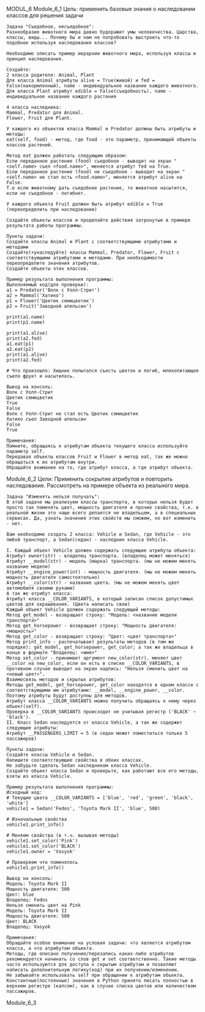 MODUL_6
  Module_6_1
    Цель: применить базовые знания о наследовании классов для решения задачи
    
    Задача "Съедобное, несъедобное":
    Разнообразие животного мира давно будоражит умы человечества. Царства, классы, виды... Почему бы и нам не попробовать выстроить что-то подобное используя наследования классов?
    
    Необходимо описать пример иерархии животного мира, используя классы и принцип наследования.
    
    Создайте:
    2 класса родителя: Animal, Plant
    Для класса Animal атрибуты alive = True(живой) и fed = False(накормленный), name - индивидуальное название каждого животного.
    Для класса Plant атрибут edible = False(съедобность), name - индивидуальное название каждого растения
    
    4 класса наследника:
    Mammal, Predator для Animal.
    Flower, Fruit для Plant.
    
    У каждого из объектов класса Mammal и Predator должны быть атрибуты и методы:
    eat(self, food) - метод, где food - это параметр, принимающий объекты классов растений.
    
    Метод eat должен работать следующим образом:
    Если переданное растение (food) съедобное - выводит на экран "<self.name> съел <food.name>", меняется атрибут fed на True.
    Если переданное растение (food) не съедобное - выводит на экран "<self.name> не стал есть <food.name>", меняется атрибут alive на False.
    Т.е если животному дать съедобное растение, то животное насытится, если не съедобное - погибнет.
    
    У каждого объекта Fruit должен быть атрибут edible = True (переопределить при наследовании)
    
    Создайте объекты классов и проделайте действия затронутые в примере результата работы программы.
    
    Пункты задачи:
    Создайте классы Animal и Plant с соответствующими атрибутами и методами
    Создайте(+унаследуйте) классы Mammal, Predator, Flower, Fruit с соответствующими атрибутами и методами. При необходимости переопределите значения атрибутов.
    Создайте объекты этих классов.
    
    Пример результата выполнения программы:
    Выполняемый код(для проверки):
    a1 = Predator('Волк с Уолл-Стрит')
    a2 = Mammal('Хатико')
    p1 = Flower('Цветик семицветик')
    p2 = Fruit('Заводной апельсин')
    
    print(a1.name)
    print(p1.name)
    
    print(a1.alive)
    print(a2.fed)
    a1.eat(p1)
    a2.eat(p2)
    print(a1.alive)
    print(a2.fed)
    
    # Что произошло: Хищник попытался съесть цветок и погиб, млекопитающее съело фрукт и насытилось.
    
    Вывод на консоль:
    Волк с Уолл-Стрит
    Цветик семицветик
    True
    False
    Волк с Уолл-Стрит не стал есть Цветик семицветик
    Хатико съел Заводной апельсин
    False
    True
    
    Примечания:
    Помните, обращаясь к атрибутам объекта текущего класса используйте параметр self.
    Передавая объекты классов Fruit и Flower в метод eat, так же можно обращаться к их атрибутам внутри.
    Обращайте внимание на то, где атрибут класса, а где атрибут объекта.


  Module_6_2
    Цели: Применить сокрытие атрибутов и повторить наследование. Рассмотреть на примере объекта из реального мира.
    
    Задача "Изменять нельзя получать":
    В этой задаче мы реализуем классы транспорта, в которых нельзя будет просто так поменять цвет, мощность двигателя и прочие свойства, т.к. в реальной жизни это чаще всего делается не владельцем, а в специальных сервисах. Да, узнать значения этих свойств мы сможем, но вот изменить - нет.
    
    Вам необходимо создать 2 класса: Vehicle и Sedan, где Vehicle - это любой транспорт, а Sedan(седан) - наследник класса Vehicle.
    
    I. Каждый объект Vehicle должен содержать следующие атрибуты объекта:
    Атрибут owner(str) - владелец транспорта. (владелец может меняться)
    Атрибут __model(str) - модель (марка) транспорта. (мы не можем менять название модели)
    Атрибут __engine_power(int) - мощность двигателя. (мы не можем менять мощность двигателя самостоятельно)
    Атрибут __color(str) - название цвета. (мы не можем менять цвет автомобиля своими руками)
    А так же атрибут класса:
    Атрибут класса __COLOR_VARIANTS, в который записан список допустимых цветов для окрашивания. (Цвета написать свои)
    Каждый объект Vehicle должен содержать следующий методы:
    Метод get_model - возвращает строку: "Модель: <название модели транспорта>"
    Метод get_horsepower - возвращает строку: "Мощность двигателя: <мощность>"
    Метод get_color - возвращает строку: "Цвет: <цвет транспорта>"
    Метод print_info - распечатывает результаты методов (в том же порядке): get_model, get_horsepower, get_color; а так же владельца в конце в формате "Владелец: <имя>"
    Метод set_color - принимает аргумент new_color(str), меняет цвет __color на new_color, если он есть в списке __COLOR_VARIANTS, в противном случае выводит на экран надпись: "Нельзя сменить цвет на <новый цвет>".
    Взаимосвязь методов и скрытых атрибутов:
    Методы get_model, get_horsepower, get_color находятся в одном классе с соответствующими им атрибутами: __model, __engine_power, __color. Поэтому атрибуты будут доступны для методов.
    Атрибут класса __COLOR_VARIANTS можно получить обращаясь к нему через объект(self).
    Проверка в __COLOR_VARIANTS происходит не учитывая регистр ('BLACK' ~ 'black').
    II. Класс Sedan наследуется от класса Vehicle, а так же содержит следующие атрибуты:
    Атрибут __PASSENGERS_LIMIT = 5 (в седан может поместиться только 5 пассажиров)
    
    Пункты задачи:
    Создайте классы Vehicle и Sedan.
    Напишите соответствующие свойства в обоих классах.
    Не забудьте сделать Sedan наследником класса Vehicle.
    Создайте объект класса Sedan и проверьте, как работают все его методы, взяты из класса Vehicle.
    
    Пример результата выполнения программы:
    Исходный код:
    # Текущие цвета __COLOR_VARIANTS = ['blue', 'red', 'green', 'black', 'white']
    vehicle1 = Sedan('Fedos', 'Toyota Mark II', 'blue', 500)
    
    # Изначальные свойства
    vehicle1.print_info()
    
    # Меняем свойства (в т.ч. вызывая методы)
    vehicle1.set_color('Pink')
    vehicle1.set_color('BLACK')
    vehicle1.owner = 'Vasyok'
    
    # Проверяем что поменялось
    vehicle1.print_info()
    
    Вывод на консоль:
    Модель: Toyota Mark II
    Мощность двигателя: 500
    Цвет: blue
    Владелец: Fedos
    Нельзя сменить цвет на Pink
    Модель: Toyota Mark II
    Мощность двигателя: 500
    Цвет: BLACK
    Владелец: Vasyok
    
    Примечания:
    Обращайте особое внимание на условия задачи: что является атрибутом класса, а что атрибутом объекта.
    Методы, где описано получение/перезапись каких-либо атрибутов рекомендуется начинать со слов get и set соответственно. Такие методы часто используются для доступа к скрытым атрибутам и позволяют написать дополнительную логику(код) при их получении/изменении.
    Не забывайте использовать self при обращении к атрибутам объекта.
    Константные(постоянные) значения в Python принято писать полностью в верхнем регистре (капсом), как в случае списка цветов или количеством пассажиров.

  Module_6_3
    
